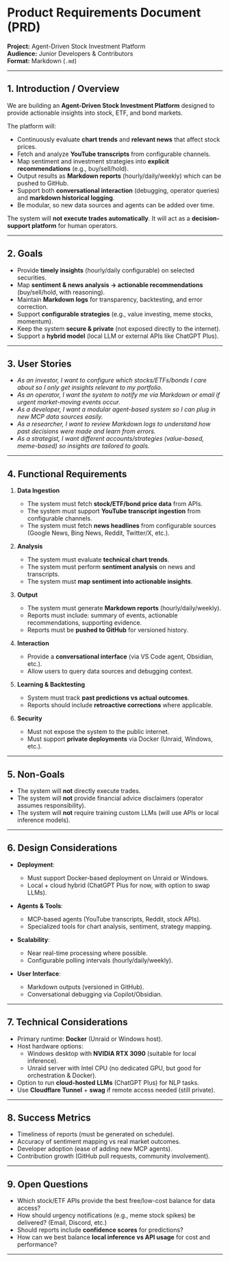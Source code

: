 # Product Requirements Document (PRD)  
**Project:** Agent-Driven Stock Investment Platform  
**Audience:** Junior Developers & Contributors  
**Format:** Markdown (`.md`)  

---

## 1. Introduction / Overview  
We are building an **Agent-Driven Stock Investment Platform** designed to provide actionable insights into stock, ETF, and bond markets.  

The platform will:  
- Continuously evaluate **chart trends** and **relevant news** that affect stock prices.  
- Fetch and analyze **YouTube transcripts** from configurable channels.  
- Map sentiment and investment strategies into **explicit recommendations** (e.g., buy/sell/hold).  
- Output results as **Markdown reports** (hourly/daily/weekly) which can be pushed to GitHub.  
- Support both **conversational interaction** (debugging, operator queries) and **markdown historical logging**.  
- Be modular, so new data sources and agents can be added over time.  

The system will **not execute trades automatically**. It will act as a **decision-support platform** for human operators.  

---

## 2. Goals  
- Provide **timely insights** (hourly/daily configurable) on selected securities.  
- Map **sentiment & news analysis → actionable recommendations** (buy/sell/hold, with reasoning).  
- Maintain **Markdown logs** for transparency, backtesting, and error correction.  
- Support **configurable strategies** (e.g., value investing, meme stocks, momentum).  
- Keep the system **secure & private** (not exposed directly to the internet).  
- Support a **hybrid model** (local LLM or external APIs like ChatGPT Plus).  

---

## 3. User Stories  
- *As an investor, I want to configure which stocks/ETFs/bonds I care about so I only get insights relevant to my portfolio.*  
- *As an operator, I want the system to notify me via Markdown or email if urgent market-moving events occur.*  
- *As a developer, I want a modular agent-based system so I can plug in new MCP data sources easily.*  
- *As a researcher, I want to review Markdown logs to understand how past decisions were made and learn from errors.*  
- *As a strategist, I want different accounts/strategies (value-based, meme-based) so insights are tailored to goals.*  

---

## 4. Functional Requirements  
1. **Data Ingestion**
   - The system must fetch **stock/ETF/bond price data** from APIs.  
   - The system must support **YouTube transcript ingestion** from configurable channels.  
   - The system must fetch **news headlines** from configurable sources (Google News, Bing News, Reddit, Twitter/X, etc.).  

2. **Analysis**
   - The system must evaluate **technical chart trends**.  
   - The system must perform **sentiment analysis** on news and transcripts.  
   - The system must **map sentiment into actionable insights**.  

3. **Output**
   - The system must generate **Markdown reports** (hourly/daily/weekly).  
   - Reports must include: summary of events, actionable recommendations, supporting evidence.  
   - Reports must be **pushed to GitHub** for versioned history.  

4. **Interaction**
   - Provide a **conversational interface** (via VS Code agent, Obsidian, etc.).  
   - Allow users to query data sources and debugging context.  

5. **Learning & Backtesting**
   - System must track **past predictions vs actual outcomes**.  
   - Reports should include **retroactive corrections** where applicable.  

6. **Security**
   - Must not expose the system to the public internet.  
   - Must support **private deployments** via Docker (Unraid, Windows, etc.).  

---

## 5. Non-Goals  
- The system will **not** directly execute trades.  
- The system will **not** provide financial advice disclaimers (operator assumes responsibility).  
- The system will **not** require training custom LLMs (will use APIs or local inference models).  

---

## 6. Design Considerations  
- **Deployment**:  
  - Must support Docker-based deployment on Unraid or Windows.  
  - Local + cloud hybrid (ChatGPT Plus for now, with option to swap LLMs).  

- **Agents & Tools**:  
  - MCP-based agents (YouTube transcripts, Reddit, stock APIs).  
  - Specialized tools for chart analysis, sentiment, strategy mapping.  

- **Scalability**:  
  - Near real-time processing where possible.  
  - Configurable polling intervals (hourly/daily/weekly).  

- **User Interface**:  
  - Markdown outputs (versioned in GitHub).  
  - Conversational debugging via Copilot/Obsidian.  

---

## 7. Technical Considerations  
- Primary runtime: **Docker** (Unraid or Windows host).  
- Host hardware options:  
  - Windows desktop with **NVIDIA RTX 3090** (suitable for local inference).  
  - Unraid server with Intel CPU (no dedicated GPU, but good for orchestration & Docker).  
- Option to run **cloud-hosted LLMs** (ChatGPT Plus) for NLP tasks.  
- Use **Cloudflare Tunnel** + **swag** if remote access needed (still private).  

---

## 8. Success Metrics  
- Timeliness of reports (must be generated on schedule).  
- Accuracy of sentiment mapping vs real market outcomes.  
- Developer adoption (ease of adding new MCP agents).  
- Contribution growth (GitHub pull requests, community involvement).  

---

## 9. Open Questions  
- Which stock/ETF APIs provide the best free/low-cost balance for data access?  
- How should urgency notifications (e.g., meme stock spikes) be delivered? (Email, Discord, etc.)  
- Should reports include **confidence scores** for predictions?  
- How can we best balance **local inference vs API usage** for cost and performance?  

---